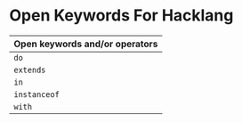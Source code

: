 # Open Keywords For Hacklang

| **Open keywords and/or operators**
| ------------------------------------------------------------------ |
| `do` |
| `extends` |
| `in` |
| `instanceof`|
| `with` |
